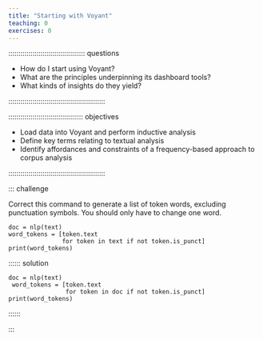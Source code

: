 ```yaml
---
title: "Starting with Voyant"
teaching: 0
exercises: 0
---
```


:::::::::::::::::::::::::::::::::::::: questions 

- How do I start using Voyant?
- What are the principles underpinning its dashboard tools?
- What kinds of insights do they yield?

::::::::::::::::::::::::::::::::::::::::::::::::

::::::::::::::::::::::::::::::::::::: objectives

- Load data into Voyant and perform inductive analysis
- Define key terms relating to textual analysis
- Identify affordances and constraints of a frequency-based approach to corpus analysis

::::::::::::::::::::::::::::::::::::::::::::::::

::: challenge

 Correct this command to generate a list of token words, excluding punctuation symbols. You should only have to change one word. 
 
 ``` 
 doc = nlp(text)    
 word_tokens = [token.text      
                for token in text if not token.is_punct]     
print(word_tokens)     
```

:::::: solution

```
doc = nlp(text)    
 word_tokens = [token.text      
                for token in doc if not token.is_punct]     
print(word_tokens)
```  

::::::  

:::
                
